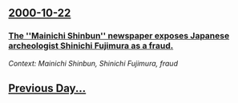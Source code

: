 ## [2000-10-22](/news/2000/10/22/index.md)

### [ The ''Mainichi Shinbun'' newspaper exposes Japanese archeologist Shinichi Fujimura as a fraud.](/news/2000/10/22/the-mainichi-shinbun-newspaper-exposes-japanese-archeologist-shinichi-fujimura-as-a-fraud.md)
_Context: Mainichi Shinbun, Shinichi Fujimura, fraud_

## [Previous Day...](/news/2000/10/21/index.md)

